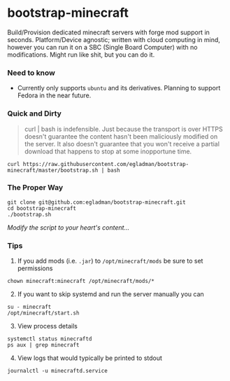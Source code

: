 # bootstrap-minecraft

Build/Provision dedicated minecraft servers with forge mod support in seconds. Platform/Device agnostic; written with cloud computing in mind, however you can run it on a SBC (Single Board Computer) with no modifications. Might run like shit, but you can do it.

### Need to know
 
- Currently only supports `ubuntu` and its derivatives. Planning to support Fedora in the near future. 


### Quick and Dirty

> curl | bash is indefensible. Just because the transport is over HTTPS doesn't guarantee the content hasn't been maliciously modified on the server. It also doesn't guarantee that you won't receive a partial download that happens to stop at some inopportune time. 

```
curl https://raw.githubusercontent.com/egladman/bootstrap-minecraft/master/bootstrap.sh | bash
```


### The Proper Way

```
git clone git@github.com:egladman/bootstrap-minecraft.git
cd bootstrap-minecraft
./bootstrap.sh
```

*Modify the script to your heart's content...*
 

### Tips

1. If you add mods (i.e. `.jar`) to `/opt/minecraft/mods` be sure to set permissions
```
chown minecraft:minecraft /opt/minecraft/mods/*
```

2. If you want to skip systemd and run the server manually you can
```
su - minecraft
/opt/minecraft/start.sh
```

3. View process details 
```
systemctl status minecraftd
ps aux | grep minecraft
```

4. View logs that would typically be printed to stdout
```
journalctl -u minecraftd.service
```
 
